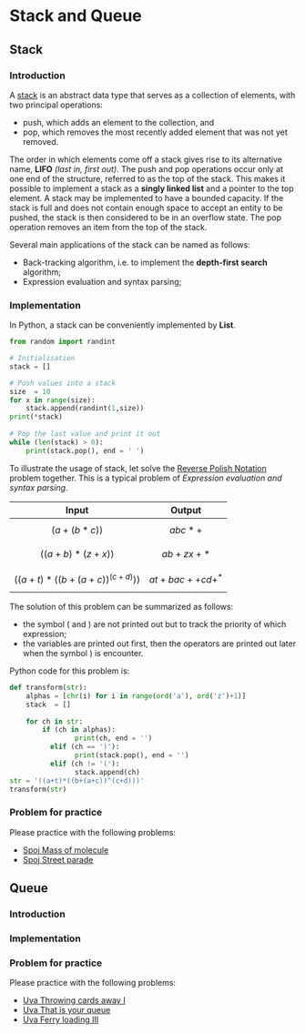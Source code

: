 # Stack and Queue

## Stack
### Introduction
A [stack](https://en.wikipedia.org/wiki/Stack_\(abstract_data_type\)) is an abstract data type that serves as a collection of elements, with two principal operations:

- push, which adds an element to the collection, and
- pop, which removes the most recently added element that was not yet removed.

The order in which elements come off a stack gives rise to its alternative name, **LIFO** _\(last in, first out\)_. The push and pop operations occur only at one end of the structure, referred to as the top of the stack. This makes it possible to implement a stack as a **singly linked list** and a pointer to the top element. A stack may be implemented to have a bounded capacity. If the stack is full and does not contain enough space to accept an entity to be pushed, the stack is then considered to be in an overflow state. The pop operation removes an item from the top of the stack.

Several main applications of the stack can be named as follows:

- Back-tracking algorithm, i.e. to implement the **depth-first search** algorithm;
- Expression evaluation and syntax parsing;


### Implementation
In Python, a stack can be conveniently implemented by **List**.
```python
from random import randint

# Initialisation
stack = []

# Push values into a stack
size  = 10
for x in range(size):
    stack.append(randint(1,size))
print(*stack)
    
# Pop the last value and print it out
while (len(stack) > 0):
    print(stack.pop(), end = ' ')
```

To illustrate the usage of stack, let solve the [Reverse Polish Notation](https://www.spoj.com/problems/ONP/) problem together. This is a typical problem of _Expression evaluation and syntax parsing_.

| Input | Output |
| ---   | ---    |
| $$(a+(b*c))$$ | $$abc*+$$ |
| $$((a+b)*(z+x))$$ | $$ab+zx+*$$ |
| $$((a+t)*((b+(a+c))^(c+d)))$$ | $$at+bac++cd+^*$$ |

The solution of this problem can be summarized as follows:

- the symbol \( and \) are not printed out but to track the priority of which expression;
- the variables are printed out first, then the operators are printed out later when the symbol \) is encounter.

Python code for this problem is:

  ```python
  def transform(str):
      alphas = [chr(i) for i in range(ord('a'), ord('z')+1)]
      stack  = []
  	
      for ch in str:
          if (ch in alphas):
  			      print(ch, end = '')
  		    elif (ch == ')'):
  			      print(stack.pop(), end = '')
  		    elif (ch != '('):
  			      stack.append(ch)
  str = '((a+t)*((b+(a+c))^(c+d)))'
  transform(str)
  ```

### Problem for practice
Please practice with the following problems:

* [Spoj Mass of molecule](https://www.spoj.com/problems/MMASS)
* [Spoj Street parade](https://www.spoj.com/problems/STPAR)


## Queue
### Introduction

### Implementation


### Problem for practice
Please practice with the following problems:

* [Uva Throwing cards away I](https://uva.onlinejudge.org/index.php?option=onlinejudge&page=show_problem&problem=1876)
* [Uva That is your queue](https://uva.onlinejudge.org/index.php?option=onlinejudge&page=show_problem&problem=3359)
* [Uva Ferry loading III](https://uva.onlinejudge.org/index.php?option=onlinejudge&page=show_problem&problem=1842)

